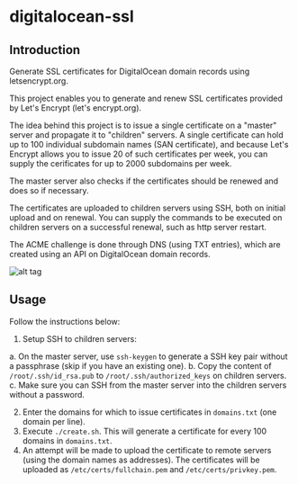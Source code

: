 # digitalocean-ssl

## Introduction

Generate SSL certificates for DigitalOcean domain records using letsencrypt.org.

This project enables you to generate and renew SSL certificates provided by Let's Encrypt (let's encrypt.org).

The idea behind this project is to issue a single certificate on a "master" server and propagate it to "children" servers. A single certificate can hold up to 100 individual subdomain names (SAN certificate), and because Let's Encrypt allows you to issue 20 of such certificates per week, you can supply the cerificates for up to 2000 subdomains per week.

The master server also checks if the certificates should be renewed and does so if necessary.

The certificates are uploaded to children servers using SSH, both on initial upload and on renewal. You can supply the commands to be executed on children servers on a successful renewal, such as http server restart.

The ACME challenge is done through DNS (using TXT entries), which are created using an API on DigitalOcean domain records.

![alt tag](https://igorsaric.github.io/images/cert.svg)

## Usage

Follow the instructions below:

1. Setup SSH to children servers:

a. On the master server, use ``ssh-keygen`` to generate a SSH key pair without a passphrase (skip if you have an existing one).
b. Copy the content of ``/root/.ssh/id_rsa.pub`` to ``/root/.ssh/authorized_keys`` on children servers.
c. Make sure you can SSH from the master server into the children servers without a password.

2. Enter the domains for which to issue certificates in ``domains.txt`` (one domain per line).
3. Execute ``./create.sh``. This will generate a certificate for every 100 domains in ``domains.txt``.
4. An attempt will be made to upload the certificate to remote servers (using the domain names as addresses). The certificates will be uploaded as ``/etc/certs/fullchain.pem`` and ``/etc/certs/privkey.pem``.

